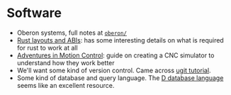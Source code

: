 # Software

* Oberon systems, full notes at [`oberon/`](./oberon/README.md)
* [Rust layouts and ABIs](https://gankra.github.io/blah/rust-layouts-and-abis/):
  has some interesting details on what is required for rust to work at all
* [Adventures in Motion Control][AIMC]: guide on creating a CNC simulator to
  understand how they work better
* We'll want some kind of version control. Came across [ugit tutorial][ugit].
* Some kind of database and query language. The [D database language] seems like an
  excellent resource.

[AIMC]: http://adventures.michaelfbryan.com/posts/announcing-adventures-in-motion-control/
[ugit]: https://www.fossil-scm.org/home/doc/trunk/www/index.wiki
[fossil]: https://www.fossil-scm.org/home/doc/trunk/www/index.wiki
[D database language]: https://www.dcs.warwick.ac.uk/~hugh/TTM/DTATRM.pdf
